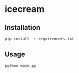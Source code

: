 # icecream

## Installation

```bash
pip install -r requirements.txt
```

## Usage

```bash
python main.py
```
